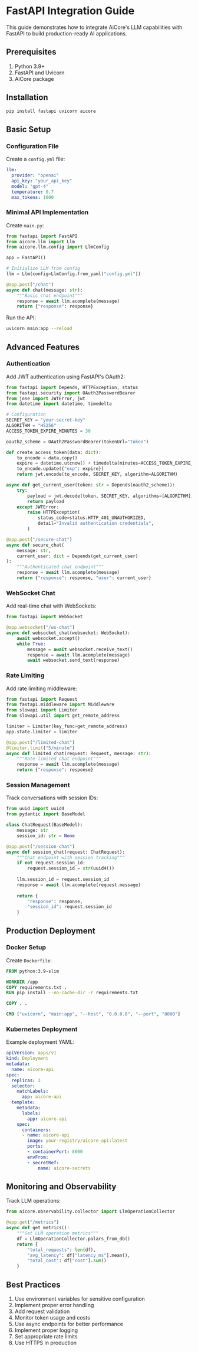 
# FastAPI Integration Guide

This guide demonstrates how to integrate AiCore's LLM capabilities with FastAPI to build production-ready AI applications.

## Prerequisites

1. Python 3.9+
2. FastAPI and Uvicorn
3. AiCore package

## Installation

```bash
pip install fastapi uvicorn aicore
```

## Basic Setup

### Configuration File

Create a `config.yml` file:

```yaml
llm:
  provider: "openai"
  api_key: "your_api_key"
  model: "gpt-4"
  temperature: 0.7
  max_tokens: 1000
```

### Minimal API Implementation

Create `main.py`:

```python
from fastapi import FastAPI
from aicore.llm import Llm
from aicore.llm.config import LlmConfig

app = FastAPI()

# Initialize LLM from config
llm = Llm(config=LlmConfig.from_yaml("config.yml"))

@app.post("/chat")
async def chat(message: str):
    """Basic chat endpoint"""
    response = await llm.acomplete(message)
    return {"response": response}
```

Run the API:
```bash
uvicorn main:app --reload
```

## Advanced Features

### Authentication

Add JWT authentication using FastAPI's OAuth2:

```python
from fastapi import Depends, HTTPException, status
from fastapi.security import OAuth2PasswordBearer
from jose import JWTError, jwt
from datetime import datetime, timedelta

# Configuration
SECRET_KEY = "your-secret-key"
ALGORITHM = "HS256"
ACCESS_TOKEN_EXPIRE_MINUTES = 30

oauth2_scheme = OAuth2PasswordBearer(tokenUrl="token")

def create_access_token(data: dict):
    to_encode = data.copy()
    expire = datetime.utcnow() + timedelta(minutes=ACCESS_TOKEN_EXPIRE_MINUTES)
    to_encode.update({"exp": expire})
    return jwt.encode(to_encode, SECRET_KEY, algorithm=ALGORITHM)

async def get_current_user(token: str = Depends(oauth2_scheme)):
    try:
        payload = jwt.decode(token, SECRET_KEY, algorithms=[ALGORITHM])
        return payload
    except JWTError:
        raise HTTPException(
            status_code=status.HTTP_401_UNAUTHORIZED,
            detail="Invalid authentication credentials",
        )

@app.post("/secure-chat")
async def secure_chat(
    message: str,
    current_user: dict = Depends(get_current_user)
):
    """Authenticated chat endpoint"""
    response = await llm.acomplete(message)
    return {"response": response, "user": current_user}
```

### WebSocket Chat

Add real-time chat with WebSockets:

```python
from fastapi import WebSocket

@app.websocket("/ws-chat")
async def websocket_chat(websocket: WebSocket):
    await websocket.accept()
    while True:
        message = await websocket.receive_text()
        response = await llm.acomplete(message)
        await websocket.send_text(response)
```

### Rate Limiting

Add rate limiting middleware:

```python
from fastapi import Request
from fastapi.middleware import Middleware
from slowapi import Limiter
from slowapi.util import get_remote_address

limiter = Limiter(key_func=get_remote_address)
app.state.limiter = limiter

@app.post("/limited-chat")
@limiter.limit("5/minute")
async def limited_chat(request: Request, message: str):
    """Rate-limited chat endpoint"""
    response = await llm.acomplete(message)
    return {"response": response}
```

### Session Management

Track conversations with session IDs:

```python
from uuid import uuid4
from pydantic import BaseModel

class ChatRequest(BaseModel):
    message: str
    session_id: str = None

@app.post("/session-chat")
async def session_chat(request: ChatRequest):
    """Chat endpoint with session tracking"""
    if not request.session_id:
        request.session_id = str(uuid4())
    
    llm.session_id = request.session_id
    response = await llm.acomplete(request.message)
    
    return {
        "response": response,
        "session_id": request.session_id
    }
```

## Production Deployment

### Docker Setup

Create `Dockerfile`:

```dockerfile
FROM python:3.9-slim

WORKDIR /app
COPY requirements.txt .
RUN pip install --no-cache-dir -r requirements.txt

COPY . .

CMD ["uvicorn", "main:app", "--host", "0.0.0.0", "--port", "8000"]
```

### Kubernetes Deployment

Example deployment YAML:

```yaml
apiVersion: apps/v1
kind: Deployment
metadata:
  name: aicore-api
spec:
  replicas: 3
  selector:
    matchLabels:
      app: aicore-api
  template:
    metadata:
      labels:
        app: aicore-api
    spec:
      containers:
      - name: aicore-api
        image: your-registry/aicore-api:latest
        ports:
        - containerPort: 8000
        envFrom:
        - secretRef:
            name: aicore-secrets
```

## Monitoring and Observability

Track LLM operations:

```python
from aicore.observability.collector import LlmOperationCollector

@app.get("/metrics")
async def get_metrics():
    """Get LLM operation metrics"""
    df = LlmOperationCollector.polars_from_db()
    return {
        "total_requests": len(df),
        "avg_latency": df["latency_ms"].mean(),
        "total_cost": df["cost"].sum()
    }
```

## Best Practices

1. Use environment variables for sensitive configuration
2. Implement proper error handling
3. Add request validation
4. Monitor token usage and costs
5. Use async endpoints for better performance
6. Implement proper logging
7. Set appropriate rate limits
8. Use HTTPS in production